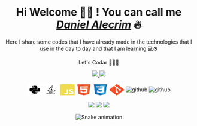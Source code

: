 <div>
  <h1 align="center">Hi Welcome ✌🏾 ! You can call me <a href="https://www.linkedin.com/in/daniel-alecrim/"><i>Daniel Alecrim</i></a> 🔥</h1>
  <p align="center">Here I share some codes that I have already made in the technologies that I use in the day to day and that I am learning 💻⚙️<br>
  <p align="center">Let's Codar 👨🏾‍💻</h2>
</div>


<div align="center">
  <a href="https://github.com/danielalecrimofc">
    <img height="150em" src="https://github-readme-stats.vercel.app/api?username=danielalecrimofc&count_private=true&include_all_commits=true&show_icons=true&theme=dracula&hide_border=false&show_owner=true"/>
    <img height="150em" src="https://github-readme-stats.vercel.app/api/top-langs/?username=danielalecrimofc&theme=dracula&hide_border=false&&layout=compact"/>
  </a>
</div>

<div align="center" valign="top"><br>
  <img align="center" alt="Python" height="30" width="40" src="https://github.com/vorillaz/devicons/blob/master/!SVG/python.svg">
  <img align="center" alt="Java" height="30" width="40" src="https://github.com/vorillaz/devicons/blob/master/!SVG/java.svg">
  <img align="center" alt="Js" height="30" width="40" src="https://raw.githubusercontent.com/devicons/devicon/master/icons/javascript/javascript-plain.svg">
  <img align="center" alt="HTML" height="30" width="40" src="https://raw.githubusercontent.com/devicons/devicon/master/icons/html5/html5-original.svg">
  <img align="center" alt="CSS" height="30" width="40" src="https://raw.githubusercontent.com/devicons/devicon/master/icons/css3/css3-original.svg">
  <img align="center" alt="git" height="30" width="40" src="https://raw.githubusercontent.com/devicons/devicon/master/icons/git/git-original.svg">
  <img align="center" alt="github" height="35" width="35" src="https://github.com/simple-icons/simple-icons/blob/develop/icons/github.svg">
  <img align="center" alt="github" height="35" width="35" src="https://github.com/amido/azure-vector-icons/blob/master/icons/SQL%20Database%20(SQL%20Azure).svg">
</div><br>

<div align="center">
  <a href="https://www.instagram.com/realdanielsam/" target="_blank"><img src="https://img.shields.io/badge/-Instagram-%23E4405F?style=for-the-badge&logo=instagram&logoColor=white" target="_blank"></a>
  <a href="https://www.linkedin.com/in/daniel-alecrim/" target="_blank"><img src="https://img.shields.io/badge/-LinkedIn-%230077B5?style=for-the-badge&logo=linkedin&logoColor=white" target="_blank"></a> 
  <a href="mailto:danielalecrim.tvc@gmail.com"><img src="https://img.shields.io/badge/-Gmail-%23333?style=for-the-badge&logo=gmail&logoColor=white" target="_blank"></a>
</div>

<div align="center">
  
  ![Snake animation](https://github.com/danielbped/danielbped/blob/output/github-contribution-grid-snake.svg)
  
</div>

